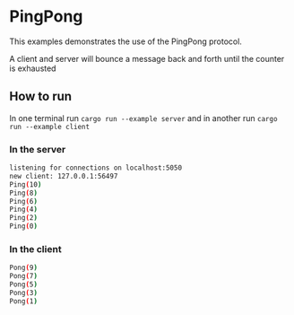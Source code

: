 # PingPong

This examples demonstrates the use of the PingPong protocol.

A client and server will bounce a message back and forth until the counter is exhausted

## How to run

In one terminal run `cargo run --example server` and in another run `cargo run --example client`

### In the server
```bash
listening for connections on localhost:5050
new client: 127.0.0.1:56497
Ping(10)
Ping(8)
Ping(6)
Ping(4)
Ping(2)
Ping(0)
```

### In the client
```bash
Pong(9)
Pong(7)
Pong(5)
Pong(3)
Pong(1)
```